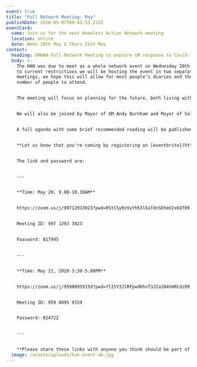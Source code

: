 ```yaml
---
event: true
title: "Full Network Meeting: May"
publishDate: 2020-05-07T09:43:53.233Z
eventCard:
  name: Join us for the next Homeless Action Network meeting
  location: online
  date: Weds 20th May & Thurs 21st May
content:
  heading: GMHAN Full Network Meeting to explore GM response to Covid-19
  body: >-
    The HAN was due to meet as a whole network event on Wednesday 20th May, due
    to current restrictions we will be hosting the event in two separate Zoom
    meetings, we hope this will allow for most people’s diaries and the maximum
    number of people to attend.


    The meeting will focus on planning for the future, both living with Covid and looking to a society without the disease present. As the GMHAN we believe that whilst coronavirus has wrought great damage, we can also use this next phase to end homelessness for good. This May’s HAN will give us an opportunity to start determining what this could look like as a collection of different sectors, viewpoints and ideas.


    We will also be joined by Mayor of GM Andy Burnham and Mayor of Salford Paul Dennett to share updates on the Covid response so far.


    A full agenda with some brief recommended reading will be published in advance on the [Resources](/resources) page.


    **Let us know that you're coming by registering on [eventbrite](https://www.eventbrite.co.uk/e/gm-homelessness-action-network-may-2020-tickets-104622530806)**


    The link and password are: 


    ---


    **Time: May 20, 9.00-10.30AM** 


    https://zoom.us/j/99712933023?pwd=RStCSy9zVythK3lEaTdnSEhmV2x6QT09


    Meeting ID: 997 1293 3023 


    Password: 017995


    ---


    **Time: May 21, 2020 3:30-5.00PM**


    https://zoom.us/j/95980959159?pwd=YlI5Y3JlRFpwdHhnT3J2a1N4VmRCdz09 


    Meeting ID: 959 8095 9159 


    Password: 024722


    ---


    **Please share these links with anyone you think should be part of deciding how Greater Manchester responds to the Covid pandemic for people who are homeless.**
  image: /assets/uploads/han-event-ab.jpg
---
```

